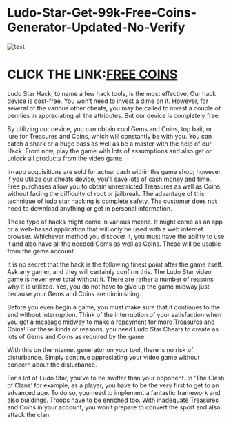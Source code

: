# Ludo-Star-Get-99k-Free-Coins-Generator-Updated-No-Verify

![test](https://encrypted-tbn0.gstatic.com/images?q=tbn:ANd9GcSglRpoLB9fqfeYsnuhTyp72f8bBN59hjZIXlJTLqcnv43l1ShomoZGrVTVrVn_8r2qDB0&usqp=CAU)

# CLICK THE LINK:[FREE COINS](https://ragamer.com/ludostar/)

Ludo Star Hack, to name a few hack tools, is the most effective. Our hack device is cost-free. You won’t need to invest a dime on it. However, for several of the various other cheats, you may be called to invest a couple of pennies in appreciating all the attributes. But our device is completely free.

By utilizing our device, you can obtain cool Gems and Coins, top bait, or lure for Treasures and Coins, which will constantly be with you. You can catch a shark or a huge bass as well as be a master with the help of our Hack. From now, play the game with lots of assumptions and also get or unlock all products from the video game.

In-app acquisitions are sold for actual cash within the game shop; however, if you utilize our cheats device, you’ll save lots of cash money and time. Free purchases allow you to obtain unrestricted Treasures as well as Coins, without facing the difficulty of root or jailbreak. The advantage of this technique of ludo star hacking is complete safety. The customer does not need to download anything or get in personal information.

These type of hacks might come in various means. It might come as an app or a web-based application that will only be used with a web internet browser. Whichever method you discover it, you must have the ability to use it and also have all the needed Gems as well as Coins. These will be usable from the game account.

It is no secret that the hack is the following finest point after the game itself. Ask any gamer, and they will certainly confirm this. The Ludo Star video game is never ever total without it. There are rather a number of reasons why it is utilized. Yes, you do not have to give up the game midway just because your Gems and Coins are diminishing.

Before you even begin a game, you must make sure that it continues to the end without interruption. Think of the interruption of your satisfaction when you get a message midway to make a repayment for more Treasures and Coins! For these kinds of reasons, you need Ludo Star Cheats to create as lots of Gems and Coins as required by the game.

With this on the internet generator on your tool, there is no risk of disturbance. Simply continue appreciating your video game without concern about the disturbance.

For a lot of Ludo Star, you’ve to be swifter than your opponent. In ‘The Clash of Clans’ for example, as a player, you have to be the very first to get to an advanced age. To do so, you need to implement a fantastic framework and also buildings. Troops have to be enriched too. With inadequate Treasures and Coins in your account, you won’t prepare to convert the sport and also attack the clan.

